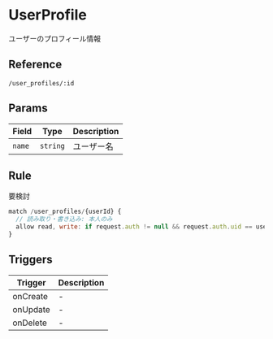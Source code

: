 # UserProfile

ユーザーのプロフィール情報

## Reference

```
/user_profiles/:id
```

## Params


| Field        | Type  | Description |
| ------------ | ----- | ----------- |
| `name` | `string` | ユーザー名  |


## Rule

要検討
```javascript
match /user_profiles/{userId} {
  // 読み取り・書き込み: 本人のみ
  allow read, write: if request.auth != null && request.auth.uid == userId;
}
```

## Triggers

| Trigger  | Description |
| -------- | ----------- |
| onCreate | -           |
| onUpdate | -           |
| onDelete | -           |
